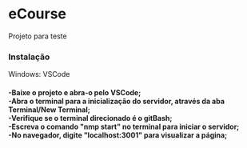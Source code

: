 <div align=><h1><b>eCourse</b></h1></div>

Projeto para teste
<h3>Instalação</h3>

Windows: VSCode

<h4>
-Baixe o projeto e abra-o pelo VSCode;<br/>
-Abra o terminal para a inicialização do servidor, através da aba Terminal/New Terminal;<br/>
-Verifique se o terminal direcionado é o gitBash;<br/>
-Escreva o comando "nmp start" no terminal para iniciar o servidor;<br/>
-No navegador, digite "localhost:3001" para visualizar a página;</h4><br/>
